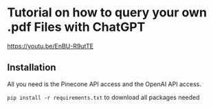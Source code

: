# Tutorial on how to query your own .pdf Files with ChatGPT

https://youtu.be/EnBU-R9utTE

## Installation

All you need is the Pinecone API access and the OpenAI API access.

`pip install -r requirements.txt` to download all packages needed
